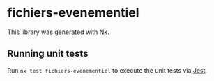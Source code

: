 # fichiers-evenementiel

This library was generated with [Nx](https://nx.dev).

## Running unit tests

Run `nx test fichiers-evenementiel` to execute the unit tests via [Jest](https://jestjs.io).
